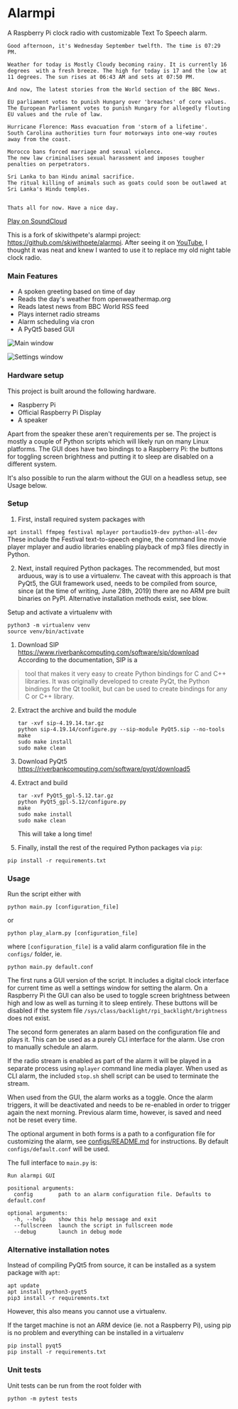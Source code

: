 # Alarmpi

A Raspberry Pi clock radio with customizable Text To Speech alarm.
```
Good afternoon, it's Wednesday September twelfth. The time is 07:29 PM.

Weather for today is Mostly Cloudy becoming rainy. It is currently 16 degrees  with a fresh breeze. The high for today is 17 and the low at 11 degrees. The sun rises at 06:43 AM and sets at 07:50 PM.

And now, The latest stories from the World section of the BBC News.

EU parliament votes to punish Hungary over 'breaches' of core values.
The European Parliament votes to punish Hungary for allegedly flouting EU values and the rule of law.

Hurricane Florence: Mass evacuation from 'storm of a lifetime'.
South Carolina authorities turn four motorways into one-way routes away from the coast.

Morocco bans forced marriage and sexual violence.
The new law criminalises sexual harassment and imposes tougher penalties on perpetrators.

Sri Lanka to ban Hindu animal sacrifice.
The ritual killing of animals such as goats could soon be outlawed at Sri Lanka's Hindu temples.


Thats all for now. Have a nice day.
```
[Play on SoundCloud](https://soundcloud.com/lajanki/pialarm_sample)


This is a fork of skiwithpete's alarmpi project: https://github.com/skiwithpete/alarmpi. After seeing it on [YouTube](https://youtu.be/julETnOLkaU), I thought it was neat and knew I wanted to use it to replace my old night table clock radio.


### Main Features
 * A spoken greeting based on time of day
 * Reads the day's weather from openweathermap.org
 * Reads latest news from BBC World RSS feed
 * Plays internet radio streams
 * Alarm scheduling via cron
 * A PyQt5 based GUI


![Main window](resources/clock_main.png)

![Settings window](resources/clock_settings.png)


### Hardware setup
This project is built around the following hardware.
 * Raspberry Pi
 * Official Raspberry Pi Display
 * A speaker

Apart from the speaker these aren't requirements per se. The project is mostly a couple of Python scripts which will likely run on many Linux platforms. The GUI does have two bindings to a Raspberry Pi: the buttons for toggling screen brightness and putting it to sleep are disabled on a different system.

It's also possible to run the alarm without the GUI on a headless setup, see Usage below.


### Setup
 1. First, install required system packages with

  ```apt install ffmpeg festival mplayer portaudio19-dev python-all-dev```  
  These include the Festival text-to-speech engine, the command line movie player mplayer and audio libraries enabling playback of mp3 files directly in Python.

 2. Next, install required Python packages. The recommended, but most arduous, way is to use a virtualenv. The caveat with this approach is that PyQt5, the GUI framework used, needs to be compiled from source, since (at the time of writing, June 28th, 2019) there are no ARM pre built binaries on PyPI. Alternative installation methods exist, see blow.

 Setup and activate a virtualenv with
 ```
 python3 -m virtualenv venv
 source venv/bin/activate
 ```
  1. Download SIP  
  https://www.riverbankcomputing.com/software/sip/download  
  According to the documentation, SIP is a
  > tool that makes it very easy to create Python bindings for C and C++ libraries. It was originally developed to create PyQt, the Python bindings for the Qt toolkit, but can be used to create bindings for any C or C++ library.

  2. Extract the archive and build the module
     ```
     tar -xvf sip-4.19.14.tar.gz
     python sip-4.19.14/configure.py --sip-module PyQt5.sip --no-tools
     make
     sudo make install
     sudo make clean
     ```
  3. Download PyQt5  
  https://riverbankcomputing.com/software/pyqt/download5  

  4. Extract and build
     ```
     tar -xvf PyQt5_gpl-5.12.tar.gz
     python PyQt5_gpl-5.12/configure.py
     make
     sudo make install
     sudo make clean
     ```
     This will take a long time!

  5. Finally, install the rest of the required Python packages via `pip`:
  ```
  pip install -r requirements.txt
  ```

### Usage
Run the script either with
```
python main.py [configuration_file]
```
or
```
python play_alarm.py [configuration_file]
```
where `[configuration_file]` is a valid alarm configuration file in the `configs/` folder, ie.
```
python main.py default.conf
```



The first runs a GUI version of the script. It includes a digital clock interface for current time as well a settings window for setting the alarm. On a Raspberry Pi the GUI can also be used to toggle screen brightness between high and low as well as turning it to sleep entirely. These buttons will be disabled if the system file `/sys/class/backlight/rpi_backlight/brightness` does not exist.

The second form generates an alarm based on the configuration file and plays it. This can be used as a purely CLI interface for the alarm. Use cron to manually schedule an alarm.

If the radio stream is enabled as part of the alarm it will be played in a separate process using `mplayer` command line media player. When used as CLI alarm, the included `stop.sh` shell script can be used to terminate the stream.

When used from the GUI, the alarm works as a toggle. Once the alarm triggers, it will be deactivated and needs to be re-enabled in order to trigger again the next morning. Previous alarm time, however, is saved and need not be reset every time. 

The optional argument in both forms is a path to a configuration file for customizing the alarm, see [configs/README.md](./configs/README.md) for instructions. By default `configs/default.conf` will be used.



The full interface to `main.py` is:
```
Run alarmpi GUI

positional arguments:
  config        path to an alarm configuration file. Defaults to default.conf

optional arguments:
  -h, --help    show this help message and exit
  --fullscreen  launch the script in fullscreen mode
  --debug       launch in debug mode
```



### Alternative installation notes
Instead of compiling PyQt5 from source, it can be installed as a system package with `apt`:
```
apt update
apt install python3-pyqt5
pip3 install -r requirements.txt
```
However, this also means you cannot use a virtualenv.

If the target machine is not an ARM device (ie. not a Raspberry Pi), using pip is no problem
and everything can be installed in a virtualenv
```
pip install pyqt5
pip install -r requirements.txt
```


### Unit tests
Unit tests can be run from the root folder with
```
python -m pytest tests
```
